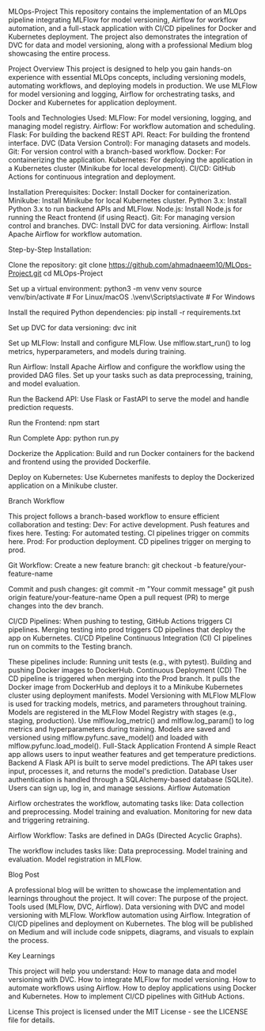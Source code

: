 MLOps-Project
This repository contains the implementation of an MLOps pipeline integrating MLFlow for model versioning, Airflow for workflow automation, and a full-stack application with CI/CD pipelines for Docker and Kubernetes deployment. The project also demonstrates the integration of DVC for data and model versioning, along with a professional Medium blog showcasing the entire process.

Project Overview
This project is designed to help you gain hands-on experience with essential MLOps concepts, including versioning models, automating workflows, and deploying models in production. We use MLFlow for model versioning and logging, Airflow for orchestrating tasks, and Docker and Kubernetes for application deployment.

Tools and Technologies Used:
MLFlow: For model versioning, logging, and managing model registry.
Airflow: For workflow automation and scheduling.
Flask: For building the backend REST API.
React: For building the frontend interface.
DVC (Data Version Control): For managing datasets and models.
Git: For version control with a branch-based workflow.
Docker: For containerizing the application.
Kubernetes: For deploying the application in a Kubernetes cluster (Minikube for local development).
CI/CD: GitHub Actions for continuous integration and deployment.

Installation
Prerequisites:
Docker: Install Docker for containerization.
Minikube: Install Minikube for local Kubernetes cluster.
Python 3.x: Install Python 3.x to run backend APIs and MLFlow.
Node.js: Install Node.js for running the React frontend (if using React).
Git: For managing version control and branches.
DVC: Install DVC for data versioning.
Airflow: Install Apache Airflow for workflow automation.

Step-by-Step Installation:

Clone the repository:
git clone https://github.com/ahmadnaeem10/MLOps-Project.git
cd MLOps-Project

Set up a virtual environment:
python3 -m venv venv
source venv/bin/activate  # For Linux/macOS
.\venv\Scripts\activate  # For Windows

Install the required Python dependencies:
pip install -r requirements.txt

Set up DVC for data versioning:
dvc init

Set up MLFlow:
Install and configure MLFlow.
Use mlflow.start_run() to log metrics, hyperparameters, and models during training.

Run Airflow:
Install Apache Airflow and configure the workflow using the provided DAG files.
Set up your tasks such as data preprocessing, training, and model evaluation.

Run the Backend API:
Use Flask or FastAPI to serve the model and handle prediction requests.

Run the Frontend:
npm start

Run Complete App:
python run.py

Dockerize the Application:
Build and run Docker containers for the backend and frontend using the provided Dockerfile.

Deploy on Kubernetes:
Use Kubernetes manifests to deploy the Dockerized application on a Minikube cluster.

Branch Workflow

This project follows a branch-based workflow to ensure efficient collaboration and testing:
Dev: For active development. Push features and fixes here.
Testing: For automated testing. CI pipelines trigger on commits here.
Prod: For production deployment. CD pipelines trigger on merging to prod.

Git Workflow:
Create a new feature branch:
git checkout -b feature/your-feature-name

Commit and push changes:
git commit -m "Your commit message"
git push origin feature/your-feature-name
Open a pull request (PR) to merge changes into the dev branch.

CI/CD Pipelines:
When pushing to testing, GitHub Actions triggers CI pipelines.
Merging testing into prod triggers CD pipelines that deploy the app on Kubernetes.
CI/CD Pipeline
Continuous Integration (CI)
CI pipelines run on commits to the Testing branch.

These pipelines include:
Running unit tests (e.g., with pytest).
Building and pushing Docker images to DockerHub.
Continuous Deployment (CD)
The CD pipeline is triggered when merging into the Prod branch.
It pulls the Docker image from DockerHub and deploys it to a Minikube Kubernetes cluster using deployment manifests.
Model Versioning with MLFlow
MLFlow is used for tracking models, metrics, and parameters throughout training.
Models are registered in the MLFlow Model Registry with stages (e.g., staging, production).
Use mlflow.log_metric() and mlflow.log_param() to log metrics and hyperparameters during training.
Models are saved and versioned using mlflow.pyfunc.save_model() and loaded with mlflow.pyfunc.load_model().
Full-Stack Application
Frontend
A simple React app allows users to input weather features and get temperature predictions.
Backend
A Flask API is built to serve model predictions. The API takes user input, processes it, and returns the model's prediction.
Database
User authentication is handled through a SQLAlchemy-based database (SQLite).
Users can sign up, log in, and manage sessions.
Airflow Automation

Airflow orchestrates the workflow, automating tasks like:
Data collection and preprocessing.
Model training and evaluation.
Monitoring for new data and triggering retraining.

Airflow Workflow:
Tasks are defined in DAGs (Directed Acyclic Graphs).

The workflow includes tasks like:
Data preprocessing.
Model training and evaluation.
Model registration in MLFlow.

Blog Post

A professional blog will be written to showcase the implementation and learnings throughout the project. It will cover:
The purpose of the project.
Tools used (MLFlow, DVC, Airflow).
Data versioning with DVC and model versioning with MLFlow.
Workflow automation using Airflow.
Integration of CI/CD pipelines and deployment on Kubernetes.
The blog will be published on Medium and will include code snippets, diagrams, and visuals to explain the process.

Key Learnings

This project will help you understand:
How to manage data and model versioning with DVC.
How to integrate MLFlow for model versioning.
How to automate workflows using Airflow.
How to deploy applications using Docker and Kubernetes.
How to implement CI/CD pipelines with GitHub Actions.

License
This project is licensed under the MIT License - see the LICENSE file for details.

